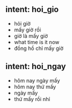 ## intent: hoi_gio
- hỏi giờ
- mấy giờ rồi
- giờ là mấy giờ
- what time is it now
- đồng hồ chỉ mấy giờ

## intent: hoi_ngay
- hôm nay ngày mấy
- hôm nay thứ mấy
- ngày mấy
- thứ mấy rồi nhỉ